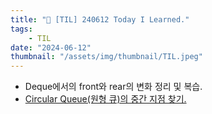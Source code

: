 ```yaml
---
title: "📝 [TIL] 240612 Today I Learned."
tags:
    - TIL
date: "2024-06-12"
thumbnail: "/assets/img/thumbnail/TIL.jpeg"
---
```


- Deque에서의 front와 rear의 변화 정리 및 복습.
- [Circular Queue(원형 큐)의 중간 지점 찾기.](https://www.devkobe24.com/Backend/AnD/2024-06-12-CircularQueueFindMiddleIndex.html)
